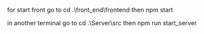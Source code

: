 for start front go to
cd .\front_end\frontend
then npm start

in another terminal go to
cd .\Server\src
then npm run start_server
